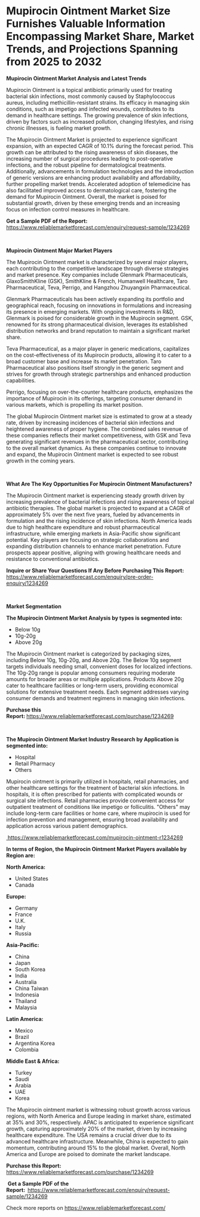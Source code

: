 <p><h1>Mupirocin Ointment Market Size Furnishes Valuable Information Encompassing Market Share, Market Trends, and Projections Spanning from 2025 to 2032</h1></p><p><strong>Mupirocin Ointment Market Analysis and Latest Trends</strong></p>
<p><p>Mupirocin Ointment is a topical antibiotic primarily used for treating bacterial skin infections, most commonly caused by Staphylococcus aureus, including methicillin-resistant strains. Its efficacy in managing skin conditions, such as impetigo and infected wounds, contributes to its demand in healthcare settings. The growing prevalence of skin infections, driven by factors such as increased pollution, changing lifestyles, and rising chronic illnesses, is fueling market growth.</p><p>The Mupirocin Ointment Market is projected to experience significant expansion, with an expected CAGR of 10.1% during the forecast period. This growth can be attributed to the rising awareness of skin diseases, the increasing number of surgical procedures leading to post-operative infections, and the robust pipeline for dermatological treatments. Additionally, advancements in formulation technologies and the introduction of generic versions are enhancing product availability and affordability, further propelling market trends. Accelerated adoption of telemedicine has also facilitated improved access to dermatological care, fostering the demand for Mupirocin Ointment. Overall, the market is poised for substantial growth, driven by these emerging trends and an increasing focus on infection control measures in healthcare.</p></p>
<p><strong>Get a Sample PDF of the Report:&nbsp;</strong> <a href="https://www.reliablemarketforecast.com/enquiry/request-sample/1234269?utm_campaign=2479&utm_medium=2&utm_source=Github&utm_content=ia&utm_term=08032025&utm_id=mupirocin-ointment">https://www.reliablemarketforecast.com/enquiry/request-sample/1234269</a></p>
<p>&nbsp;</p>
<p><strong>Mupirocin Ointment Major Market Players</strong></p>
<p><p>The Mupirocin Ointment market is characterized by several major players, each contributing to the competitive landscape through diverse strategies and market presence. Key companies include Glenmark Pharmaceuticals, GlaxoSmithKline (GSK), SmithKline & French, Humanwell Healthcare, Taro Pharmaceutical, Teva, Perrigo, and Hangzhou Zhuyangxin Pharmaceutical.</p><p>Glenmark Pharmaceuticals has been actively expanding its portfolio and geographical reach, focusing on innovations in formulations and increasing its presence in emerging markets. With ongoing investments in R&D, Glenmark is poised for considerable growth in the Mupirocin segment. GSK, renowned for its strong pharmaceutical division, leverages its established distribution networks and brand reputation to maintain a significant market share.</p><p>Teva Pharmaceutical, as a major player in generic medications, capitalizes on the cost-effectiveness of its Mupirocin products, allowing it to cater to a broad customer base and increase its market penetration. Taro Pharmaceutical also positions itself strongly in the generic segment and strives for growth through strategic partnerships and enhanced production capabilities.</p><p>Perrigo, focusing on over-the-counter healthcare products, emphasizes the importance of Mupirocin in its offerings, targeting consumer demand in various markets, which is propelling its market position.</p><p>The global Mupirocin Ointment market size is estimated to grow at a steady rate, driven by increasing incidences of bacterial skin infections and heightened awareness of proper hygiene. The combined sales revenue of these companies reflects their market competitiveness, with GSK and Teva generating significant revenues in the pharmaceutical sector, contributing to the overall market dynamics. As these companies continue to innovate and expand, the Mupirocin Ointment market is expected to see robust growth in the coming years.</p></p>
<p>&nbsp;</p>
<p><strong>What Are The Key Opportunities For Mupirocin Ointment Manufacturers?</strong></p>
<p><p>The Mupirocin Ointment market is experiencing steady growth driven by increasing prevalence of bacterial infections and rising awareness of topical antibiotic therapies. The global market is projected to expand at a CAGR of approximately 5% over the next five years, fueled by advancements in formulation and the rising incidence of skin infections. North America leads due to high healthcare expenditure and robust pharmaceutical infrastructure, while emerging markets in Asia-Pacific show significant potential. Key players are focusing on strategic collaborations and expanding distribution channels to enhance market penetration. Future prospects appear positive, aligning with growing healthcare needs and resistance to conventional antibiotics.</p></p>
<p><strong>Inquire or Share Your Questions If Any Before Purchasing This Report:</strong> <a href="https://www.reliablemarketforecast.com/enquiry/pre-order-enquiry/1234269?utm_campaign=2479&utm_medium=2&utm_source=Github&utm_content=ia&utm_term=08032025&utm_id=mupirocin-ointment">https://www.reliablemarketforecast.com/enquiry/pre-order-enquiry/1234269</a></p>
<p>&nbsp;</p>
<p><strong>Market Segmentation</strong></p>
<p><strong>The Mupirocin Ointment Market Analysis by types is segmented into:</strong></p>
<p><ul><li>Below 10g</li><li>10g-20g</li><li>Above 20g</li></ul></p>
<p><p>The Mupirocin Ointment market is categorized by packaging sizes, including Below 10g, 10g-20g, and Above 20g. The Below 10g segment targets individuals needing small, convenient doses for localized infections. The 10g-20g range is popular among consumers requiring moderate amounts for broader areas or multiple applications. Products Above 20g cater to healthcare facilities or long-term users, providing economical solutions for extensive treatment needs. Each segment addresses varying consumer demands and treatment regimens in managing skin infections.</p></p>
<p><strong>Purchase this Report:&nbsp;</strong><a href="https://www.reliablemarketforecast.com/purchase/1234269?utm_campaign=2479&utm_medium=2&utm_source=Github&utm_content=ia&utm_term=08032025&utm_id=mupirocin-ointment">https://www.reliablemarketforecast.com/purchase/1234269</a></p>
<p>&nbsp;</p>
<p><strong>The Mupirocin Ointment Market Industry Research by Application is segmented into:</strong></p>
<p><ul><li>Hospital</li><li>Retail Pharmacy</li><li>Others</li></ul></p>
<p><p>Mupirocin ointment is primarily utilized in hospitals, retail pharmacies, and other healthcare settings for the treatment of bacterial skin infections. In hospitals, it is often prescribed for patients with complicated wounds or surgical site infections. Retail pharmacies provide convenient access for outpatient treatment of conditions like impetigo or folliculitis. "Others" may include long-term care facilities or home care, where mupirocin is used for infection prevention and management, ensuring broad availability and application across various patient demographics.</p></p>
<p><a href="https://www.reliablemarketforecast.com/mupirocin-ointment-r1234269?utm_campaign=2479&utm_medium=2&utm_source=Github&utm_content=ia&utm_term=08032025&utm_id=mupirocin-ointment">&nbsp;https://www.reliablemarketforecast.com/mupirocin-ointment-r1234269</a></p>
<p><strong>In terms of Region, the Mupirocin Ointment Market Players available by Region are:</strong></p>
<p>
    <p> <strong> North America: </strong>
        <ul>
            <li>United States</li>
            <li>Canada</li>
        </ul>
        </p> 
    <p> <strong> Europe: </strong>
        <ul>
            <li>Germany</li>
            <li>France</li>
            <li>U.K.</li>
            <li>Italy</li>
            <li>Russia</li>
        </ul>
        </p> 
    <p> <strong> Asia-Pacific: </strong>
        <ul>
            <li>China</li>
            <li>Japan</li>
            <li>South Korea</li>
            <li>India</li>
            <li>Australia</li>
            <li>China Taiwan</li>
            <li>Indonesia</li>
            <li>Thailand</li>
            <li>Malaysia</li>
        </ul>
        </p> 
    <p> <strong> Latin America: </strong>
        <ul>
            <li>Mexico</li>
            <li>Brazil</li>
            <li>Argentina Korea</li>
            <li>Colombia</li>
        </ul>
        </p> 
    <p> <strong> Middle East & Africa: </strong>
        <ul>
            <li>Turkey</li>
            <li>Saudi</li>
            <li>Arabia</li>
            <li>UAE</li>
            <li>Korea</li>
        </ul>
    </p>
    </p>
<p><p>The Mupirocin ointment market is witnessing robust growth across various regions, with North America and Europe leading in market share, estimated at 35% and 30%, respectively. APAC is anticipated to experience significant growth, capturing approximately 20% of the market, driven by increasing healthcare expenditure. The USA remains a crucial driver due to its advanced healthcare infrastructure. Meanwhile, China is expected to gain momentum, contributing around 15% to the global market. Overall, North America and Europe are poised to dominate the market landscape.</p></p>
<p><strong>Purchase this Report: </strong><a href="https://www.reliablemarketforecast.com/purchase/1234269?utm_campaign=2479&utm_medium=2&utm_source=Github&utm_content=ia&utm_term=08032025&utm_id=mupirocin-ointment">https://www.reliablemarketforecast.com/purchase/1234269</a></p>
<p>&nbsp;<strong>Get a Sample PDF of the Report:&nbsp;&nbsp;</strong><a href="https://www.reliablemarketforecast.com/enquiry/request-sample/1234269?utm_campaign=2479&utm_medium=2&utm_source=Github&utm_content=ia&utm_term=08032025&utm_id=mupirocin-ointment">https://www.reliablemarketforecast.com/enquiry/request-sample/1234269</a></p>
<p><strong></strong></p>
<p>Check more reports on <a href="https://www.reliablemarketforecast.com/?utm_campaign=2479&utm_medium=2&utm_source=Github&utm_content=ia&utm_term=08032025&utm_id=mupirocin-ointment">https://www.reliablemarketforecast.com/</a></p>